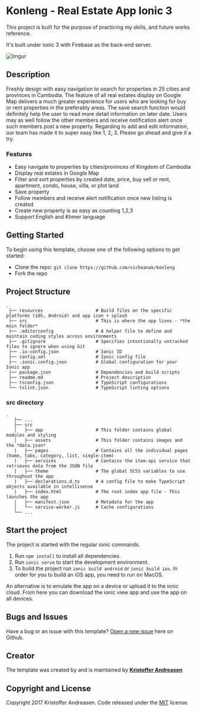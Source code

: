 # Konleng - Real Estate App Ionic 3

This project is built for the purpose of practicing my skills, and future works reference. 

It's built under Ionic 3 with Firebase as the back-end server.

![Imgur](http://i.imgur.com/c7QHVQ3.gif)

## Description
Freshly design with easy navigation to search for properties in 25 cities and provinces in Cambodia. The feature of all real estates display on Google Map delivers a much greater experience for users who are looking for buy or rent properties in the preferably areas. The save search function would definitely help the user to read more detail information on later date. Users may as well follow the other members and receive notification alert once such members post a new property. Regarding to add and edit information, our team has made it to super easy like 1, 2, 3. Please go ahead and give it a try.

### Features
* Easy navigate to properties by cities/provinces of Kingdom of Cambodia
* Display real estates in Google Map
* Filter and sort properties by created date, price, buy sell or rent, apartment, condo, house, villa, or plot land
* Save property
* Follow members and receive alert notification once new listing is created
* Create new property is as easy as counting 1,2,3
* Support English and Khmer language

## Getting Started

To begin using this template, choose one of the following options to get started:
* Clone the repo: `git clone https://github.com/vicheanak/konleng`
* Fork the repo

## Project Structure

```
.
 ├── resources                    # Build files on the specific platforms (iOS, Android) and app icon + splash
 ├── src                          # This is where the app lives - *the main folder*
 ├── .editorconfig                # A helper file to define and maintain coding styles across environments
 ├── .gitignore                   # Specifies intentionally untracked files to ignore when using Git
 ├── .io-config.json              # Ionic ID
 ├── config.xml                   # Ionic config file
 ├── .ionic.config.json           # Global configuration for your Ionic app
 ├── package.json                 # Dependencies and build scripts
 ├── readme.md                    # Project description
 ├── tsconfig.json                # TypeScript configurations
 └── tslint.json                  # TypeScript linting options
```

### src directory
```
.
   ├── ...
   ├── src                       
   │   ├── app                    # This folder contains global modules and styling
   │   ├── assets                 # This folder contains images and the *data.json*
   |   ├── pages                  # Contains all the individual pages (home, tabs, category, list, single-item)
   |   ├── services               # Contains the item-api service that retrieves data from the JSON file
   |   ├── theme                  # The global SCSS variables to use throughout the app
   |   ├── declarations.d.ts      # A config file to make TypeScript objects available in intellisense
   |   ├── index.html             # The root index app file - This launches the app
   |   ├── manifest.json          # Metadata for the app
   │   └── service-worker.js      # Cache configurations
   └── ...
```


## Start the project
The project is started with the regular ionic commands.

1. Run `npm install` to install all dependencies.
2. Run `ionic serve` to start the development environment.
3. To build the project run `ionic build android` or `ionic build ios`. In order for you to build an iOS app, you need to run on MacOS.

An alternative is to emulate the app on a device or upload it to the ionic cloud. From here you can download the ionic view app and use the app on all devices.

## Bugs and Issues

Have a bug or an issue with this template? [Open a new issue](https://github.com/kristofferandreasen/simple-ionic-3-app/issues) here on Github.

## Creator

The template was created by and is maintained by **[Kristoffer Andreasen](https://medium.com/@kristoffer_andreasen)**

## Copyright and License

Copyright 2017 Kristoffer Andreasen. Code released under the [MIT](https://github.com/kristofferandreasen/simple-ionic-3-app/blob/master/LICENSE) license.